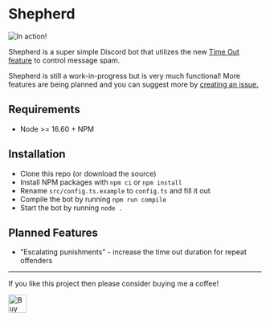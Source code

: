 # Shepherd

![In action!](/art/preview.gif)

Shepherd is a super simple Discord bot that utilizes the new [Time Out feature](https://support.discord.com/hc/en-us/articles/4413305239191) to control message spam.

Shepherd is still a work-in-progress but is very much functional! More features are being planned and you can suggest more by [creating an issue.](https://github.com/depthbomb/Shepherd/issues/new)

## Requirements

* Node >= 16.60 + NPM

## Installation

* Clone this repo (or download the source)
* Install NPM packages with `npm ci` or `npm install`
* Rename `src/config.ts.example` to `config.ts` and fill it out
* Compile the bot by running `npm run compile`
* Start the bot by running `node .`

## Planned Features

* "Escalating punishments" - increase the time out duration for repeat offenders

---

If you like this project then please consider buying me a coffee!

<a href='https://ko-fi.com/O4O1DV77' target='_blank'><img height='36' src='https://cdn.ko-fi.com/cdn/kofi1.png?v=3' alt='Buy Me a Coffee at ko-fi.com'/></a>
